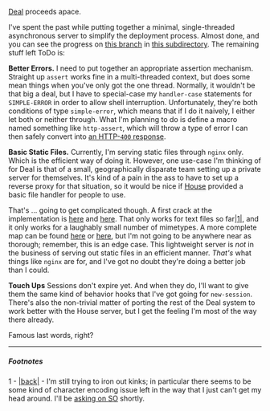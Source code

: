 [Deal](https://github.com/Inaimathi/deal) proceeds apace.

I've spent the past while putting together a minimal, single-threaded asynchronous server to simplify the deployment process. Almost done, and you can see the progress on [this branch](https://github.com/Inaimathi/deal/tree/house-server-port) in [this subdirectory](https://github.com/Inaimathi/deal/tree/house-server-port/house). The remaining stuff left ToDo is:

**Better Errors.** I need to put together an appropriate assertion mechanism. Straight up `assert` works fine in a multi-threaded context, but does some mean things when you've only got the one thread. Normally, it wouldn't be that big a deal, but I have to special-case my `handler-case` statements for `SIMPLE-ERROR` in order to allow shell interruption. Unfortunately, they're both conditions of type `simple-error`, which means that if I do it naively, I either let both or neither through. What I'm planning to do is define a macro named something like `http-assert`, which will throw a type of error I can then safely convert into [an HTTP-`400` response](http://en.wikipedia.org/wiki/List_of_HTTP_status_codes#4xx_Client_Error).

**Basic Static Files.** Currently, I'm serving static files through `nginx` only. Which is the efficient way of doing it. However, one use-case I'm thinking of for Deal is that of a small, geographically disparate team setting up a private server for themselves. It's kind of a pain in the ass to have to set up a reverse proxy for that situation, so it would be nice if [House](https://github.com/Inaimathi/deal/tree/house-server-port/house) provided a basic file handler for people to use.

That's ... going to get complicated though. A first crack at the implementation is [here](https://github.com/Inaimathi/deal/blob/house-server-port/house/util.lisp#L54-L90) and [here](https://github.com/Inaimathi/deal/blob/house-server-port/house/house.lisp#L196-L220). That only works for text files so far<a name="note-Sun-Dec-01-230324EST-2013"></a>[|1|](#foot-Sun-Dec-01-230324EST-2013), and it only works for a laughably small number of mimetypes. A more complete map can be found [here](http://www.stdicon.com/mimetypes) or [here](http://svn.apache.org/viewvc/httpd/httpd/branches/2.2.x/docs/conf/mime.types?view=annotate), but I'm not going to be anywhere near as thorough; remember, this is an edge case. This lightweight server is *not* in the business of serving out static files in an efficient manner. *That's* what things like `nginx` are for, and I've got no doubt they're doing a better job than I could.

**Touch Ups** Sessions don't expire yet. And when they do, I'll want to give them the same kind of behavior hooks that I've got going for `new-session`. There's also the non-trivial matter of porting the rest of the Deal system to work better with the House server, but I get the feeling I'm most of the way there already.

Famous last words, right?


* * *
##### Footnotes

1 - <a name="foot-Sun-Dec-01-230324EST-2013"></a>[|back|](#note-Sun-Dec-01-230324EST-2013) - I'm still trying to iron out kinks; in particular there seems to be some kind of character encoding issue left in the way that I just can't get my head around. I'll be [asking on SO](http://stackoverflow.com/questions/20320540/serving-static-files-with-common-lisp) shortly.

